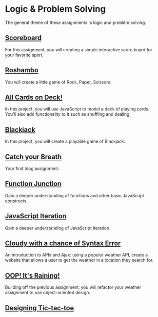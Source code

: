 # Logic & Problem Solving

The general theme of these assignments is logic and problem solving.

## [Scoreboard](./scoreboard)

For this assignment, you will creating a simple interactive score board for your favorite sport.

## [Roshambo](./roshambo)

You will create a little game of Rock, Paper, Scissors.

## [All Cards on Deck!](./all-cards-on-deck)

In this project, you will use JavaScript to model a deck of playing cards. You'll also add functionality to it such as shuffling and dealing.

## [Blackjack](./blackjack)

In this project, you will create a playable game of Blackjack.

## [Catch your Breath](./catch-your-breath)

Your first blog assignment.

## [Function Junction](./function-junction)

Gain a deeper understanding of functions and other basic JavaScript constructs.

## [JavaScript Iteration](./js-iteration)

Gain a deeper understanding of JavaScript iteration.

## [Cloudy with a chance of Syntax Error](./weather-api)

An introduction to APIs and Ajax: using a popular weather API, create a website that allows a user to get the weather in a location they search for.

## [OOP! It's Raining!](./weather-oop)

Building off the previous assignment, you will refactor your weather assignment to use object-oriented design.

## [Designing Tic-tac-toe](./designing-tic-tac-toe)
